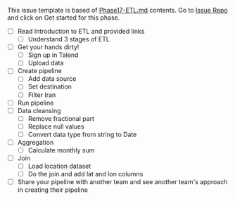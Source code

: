 This issue template is based of [Phase17-ETL.md](./Phase17-ETL.md) contents. Go to [Issue Repo](https://github.com/Star-Academy/codestar-intern-issues/issues/new/choose) and click on Get started for this phase.


- [ ] Read Introduction to ETL and provided links
    - [ ] Understand 3 stages of ETL
- [ ] Get your hands dirty!
    - [ ] Sign up in Talend
    - [ ] Upload data
- [ ] Create pipeline
    - [ ] Add data source
    - [ ] Set destination
    - [ ] Filter Iran
- [ ] Run pipeline
- [ ] Data cleansing
    - [ ] Remove fractional part
    - [ ] Replace null values
    - [ ] Convert data type from string to Date
- [ ] Aggregation
    - [ ] Calculate monthly sum
- [ ] Join
    - [ ] Load location dataset
    - [ ] Do the join and add lat and lon columns

- [ ] Share your pipeline with another team and see another team's approach in creating their pipeline